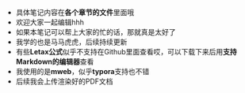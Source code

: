  * 具体笔记内容在**各个章节的文件**里面哦
 * 欢迎大家一起编辑hhh
 * 如果本笔记可以帮上大家的忙的话，那就真是太好了
 * 我学的也是马马虎虎，后续持续更新
 * 有些**Letax公式**似乎不支持在Github里面查看哎，可以下载下来后用**支持Markdown的编辑器**查看
 * 我使用的是**mweb**，似乎**typora**支持也不错
 * 后续我会上传渲染好的PDF文档
